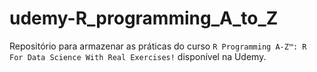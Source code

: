 # udemy-R_programming_A_to_Z

Repositório para armazenar as práticas do curso `R Programming A-Z™: R For Data Science With Real Exercises!` disponível na Udemy.
